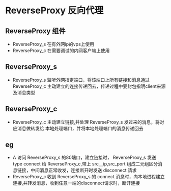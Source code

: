 # ReverseProxy 反向代理
## ReverseProxy 组件
* ReverseProxy_s 在有外网ip的vps上使用
* ReverseProxy_c 在需要调试的内网客户端上使用
## ReverseProxy_s
* ReverseProxy_s 监听外网指定端口，将该端口上所有链接和消息通过 ReverseProxy_c 主动建立的连接传递回去，传递过程中要封包指明client来源及消息类型
## ReverseProxy_c
* ReverseProxy_c 主动建立链接,并处理 ReverseProxy_s 发过来的消息，将对应消息做转发给 本地处理端口，并将本地处理端口的消息传递回去
## eg
* A 访问 ReverseProxy_s 的80端口，建立链接时， ReverseProxy_s 发送 type connect 给 ReverseProxy_c,带上 src＿ip,src_port 组成二元组区分消息链接，中间消息正常收发，连接断开时发送 disconnect 请求
* ReverseProxy_c 收到 ReverseProxy_s 的 connect 消息时，向本地进程建立连接,并转发消息，收到任意一端的disconnect请求时，断开连接